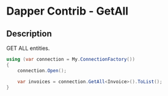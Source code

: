 # Dapper Contrib - GetAll

## Description
GET ALL entities.

```csharp
using (var connection = My.ConnectionFactory())
{
    connection.Open();

    var invoices = connection.GetAll<Invoice>().ToList();
}
```